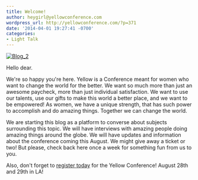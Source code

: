 ```yaml
---
title: Welcome!
author: heygirl@yellowconference.com
wordpress_url: http://yellowconference.com/?p=371
date: '2014-04-01 19:27:41 -0700'
categories:
- Light Talk
---
```


[![Blog_2](http://yellowconference.com/wp-content/uploads/2014/04/Blog_21.jpg)](http://yellowconference.com/wp-content/uploads/2014/04/Blog_21.jpg)

Hello dear.

We're so happy you're here. Yellow is a Conference meant for women who want to change the world for the better. We want so much more than just an awesome paycheck, more than just individual satisfaction. We want to use our talents, use our gifts to make this world a better place, and we want to be empowered! As women, we have a unique strength, that has such power to accomplish and do amazing things. Together we can change the world.

We are starting this blog as a platform to converse about subjects surrounding this topic. We will have interviews with amazing people doing amazing things around the globe. We will have updates and information about the conference coming this August. We might give away a ticket or two! But please, check back here once a week for something fun from us to you.

Also, don't forget to [register today](#want-to-join-us) for the Yellow Conference! August 28th and 29th in LA!
